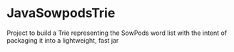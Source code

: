 # JavaSowpodsTrie
Project to build a Trie representing the SowPods word list with the intent of packaging it into a lightweight, fast jar

